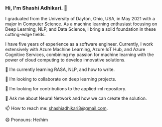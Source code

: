 ### Hi, I'm Shashi Adhikari. 👋

<!--
**ShashiAdhikari/ShashiAdhikari** is a ✨ _special_ ✨ repository because its `README.md` (this file) appears on your GitHub profile.-->
I graduated from the University of Dayton, Ohio, USA, in May 2021 with a major in Computer Science. As a machine learning enthusiast focusing on Deep Learning, NLP, and Data Science, I bring a solid foundation in these cutting-edge fields.

I have five years of experience as a software engineer. Currently, I work extensively with Azure Machine Learning, Azure IoT Hub, and Azure Cognitive Services, combining my passion for machine learning with the power of cloud computing to develop innovative solutions.


🌱 I’m currently learning RASA, NLP, and how to write.

👯 I’m looking to collaborate on deep learning projects.

🤔 I’m looking for contributions to the applied-ml repository.

💬 Ask me about Neural Network and how we can create the solution.

📫 How to reach me: shashiadhikari3@gmail.com.

😄 Pronouns: He/him

